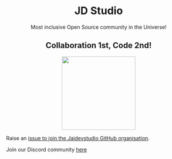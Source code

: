 <h1 align="center">JD Studio</h1>

<p align="center">
Most inclusive Open Source community in the Universe!
</p>

<h2 align="center">Collaboration 1st, Code 2nd! </h2>
<p align="center">
<img src="https://avatars.githubusercontent.com/u/89142187?s=400&u=40697288d05607b23132aa7ff10b28e8eb75803f&v=4" align="center" height="200" />
</p>

Raise an [issue to join the Jaidevstudio GitHub organisation](https://github.com/Jaidevstudio/support/issues/new?assignees=&labels=invite+me+to+the+organisation&template=invitation.yml&title=Please+invite+me+to+the+GitHub+Community+Organization).


Join our Discord community [here](https://discord.gg/wXFWgsAuzR)   
